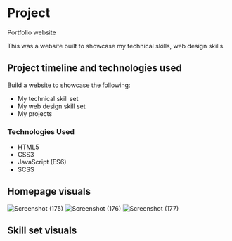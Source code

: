 # Project
Portfolio website 


This was a website built to showcase my technical skills, web design skills.



## Project timeline and technologies used

Build a website to showcase the following:
* My technical skill set
* My web design skill set
* My projects

### Technologies Used

* HTML5
* CSS3
* JavaScript (ES6)
* SCSS


  
## Homepage visuals



![Screenshot (175)](https://github.com/ritik1103/personal-portfolio-master/assets/95840534/9ed325ff-c1a4-42f1-a010-0b2e66720609)
![Screenshot (176)](https://github.com/ritik1103/personal-portfolio-master/assets/95840534/3ed1f099-e56e-4967-988c-e1fd1d8c251c)
![Screenshot (177)](https://github.com/ritik1103/personal-portfolio-master/assets/95840534/9214d1ef-5c79-4d8e-b706-1dfba1a1180f)



## Skill set visuals

